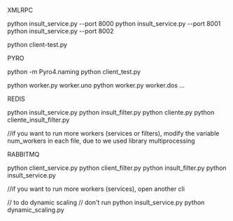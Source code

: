 XMLRPC

python insult_service.py --port 8000
python insult_service.py --port 8001
python insult_service.py --port 8002

python client-test.py

PYRO

python -m Pyro4.naming
python client_test.py

python worker.py worker.uno
python worker.py worker.dos
...

REDIS

python insult_service.py 
python insult_filter.py
python cliente.py
python cliente_insult_filter.py

//if you want to run more workers (services or filters), modify the variable num_workers in each file, due to we
used library multiprocessing 

RABBITMQ

python client_service.py
python client_filter.py
python insult_filter.py
python insult_service.py

//if you want to run more workers (services), open another cli


// to do dynamic scaling 
// don't run python insult_service.py
python dynamic_scaling.py
